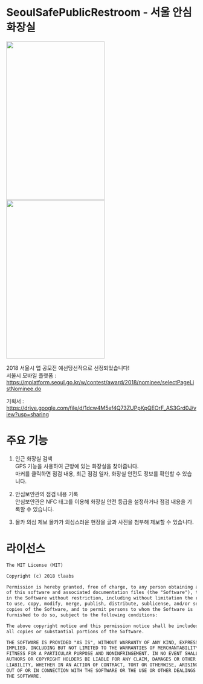 # SeoulSafePublicRestroom - 서울 안심 화장실

<img src="https://mplatform.seoul.go.kr/upload/contest/app/stillcut/20181206/1544070567239TQZLNWR20X6LJLA5YAL05TYVO.jpg" width="260" height="420"> <img src="https://mplatform.seoul.go.kr/upload/contest/app/stillcut/20181206/1544070569872WZIME9Q0728JAGQT5G4FI5NHC.jpg" width="260" height="420">

2018 서울시 앱 공모전 예선당선작으로 선정되었습니다!  
서울시 모바일 플랫폼 :  
https://mplatform.seoul.go.kr/w/contest/award/2018/nominee/selectPageListNominee.do

기획서 :  
https://drive.google.com/file/d/1dcw4M5ef4Q73ZUPpKpQEOrF_AS3Grd0J/view?usp=sharing

# 주요 기능
1. 인근 화장실 검색  
GPS 기능을 사용하여 근방에 있는 화장실을 찾아줍니다.  
마커를 클릭하면 점검 내용, 최근 점검 일자, 화장실 안전도 정보를 확인할 수 있습니다.

2. 안심보안관의 점검 내용 기록  
안심보안관은 NFC 태그를 이용해 화장실 안전 등급을 설정하거나 점검 내용을 기록할 수 있습니다.

3. 몰카 의심 제보
몰카가 의심스러운 현장을 글과 사진을 첨부해 제보할 수 있습니다.

# 라이선스
```xml
The MIT License (MIT)

Copyright (c) 2018 tlaabs

Permission is hereby granted, free of charge, to any person obtaining a copy
of this software and associated documentation files (the "Software"), to deal
in the Software without restriction, including without limitation the rights
to use, copy, modify, merge, publish, distribute, sublicense, and/or sell
copies of the Software, and to permit persons to whom the Software is
furnished to do so, subject to the following conditions:

The above copyright notice and this permission notice shall be included in
all copies or substantial portions of the Software.

THE SOFTWARE IS PROVIDED "AS IS", WITHOUT WARRANTY OF ANY KIND, EXPRESS OR
IMPLIED, INCLUDING BUT NOT LIMITED TO THE WARRANTIES OF MERCHANTABILITY,
FITNESS FOR A PARTICULAR PURPOSE AND NONINFRINGEMENT. IN NO EVENT SHALL THE
AUTHORS OR COPYRIGHT HOLDERS BE LIABLE FOR ANY CLAIM, DAMAGES OR OTHER
LIABILITY, WHETHER IN AN ACTION OF CONTRACT, TORT OR OTHERWISE, ARISING FROM,
OUT OF OR IN CONNECTION WITH THE SOFTWARE OR THE USE OR OTHER DEALINGS IN
THE SOFTWARE.

```
